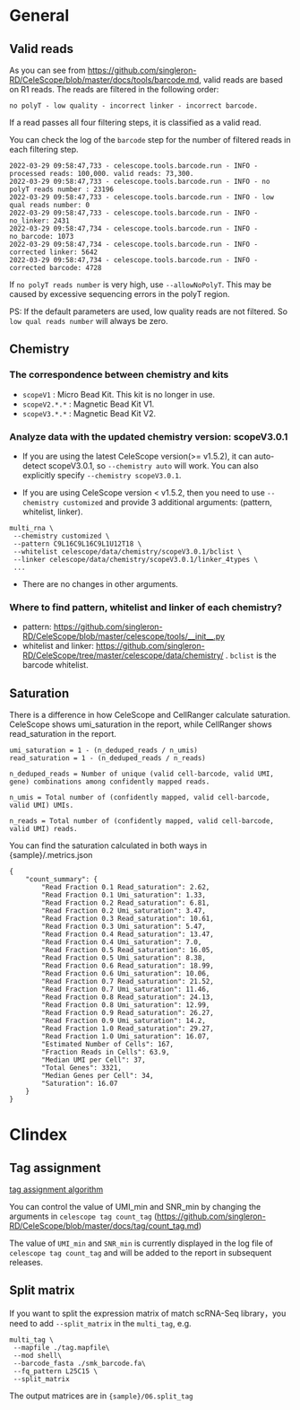 # General
## Valid reads

As you can see from https://github.com/singleron-RD/CeleScope/blob/master/docs/tools/barcode.md,  valid reads are based on R1 reads. The reads are filtered in the following order: 

`no polyT - low quality - incorrect linker - incorrect barcode.` 

If a read passes all four filtering steps, it is classified as a valid read.

You can check the log of the `barcode` step for the number of filtered reads in each filtering step.
```
2022-03-29 09:58:47,733 - celescope.tools.barcode.run - INFO - processed reads: 100,000. valid reads: 73,300.
2022-03-29 09:58:47,733 - celescope.tools.barcode.run - INFO - no polyT reads number : 23196
2022-03-29 09:58:47,733 - celescope.tools.barcode.run - INFO - low qual reads number: 0
2022-03-29 09:58:47,733 - celescope.tools.barcode.run - INFO - no_linker: 2431
2022-03-29 09:58:47,734 - celescope.tools.barcode.run - INFO - no_barcode: 1073
2022-03-29 09:58:47,734 - celescope.tools.barcode.run - INFO - corrected linker: 5642
2022-03-29 09:58:47,734 - celescope.tools.barcode.run - INFO - corrected barcode: 4728
```

If `no polyT reads number` is very high, use `--allowNoPolyT`. This may be caused by excessive sequencing errors in the polyT region.

PS: If the default parameters are used, low quality reads are not filtered. So `low qual reads number` will always be zero.

## Chemistry

### The correspondence between chemistry and kits

- `scopeV1` : Micro Bead Kit. This kit is no longer in use.
- `scopeV2.*.*` : Magnetic Bead Kit V1.
- `scopeV3.*.*` : Magnetic Bead Kit V2.

### Analyze data with the updated chemistry version: scopeV3.0.1
- If you are using the latest CeleScope version(>= v1.5.2), it can auto-detect scopeV3.0.1, so `--chemistry auto` will work. You can also explicitly specify `--chemistry scopeV3.0.1`.

- If you are using CeleScope version < v1.5.2, then you need to use `--chemistry customized` and provide 3 additional arguments: (pattern, whitelist, linker).
```
multi_rna \
 --chemistry customized \
 --pattern C9L16C9L16C9L1U12T18 \
 --whitelist celescope/data/chemistry/scopeV3.0.1/bclist \
 --linker celescope/data/chemistry/scopeV3.0.1/linker_4types \
 ...
```

- There are no changes in other arguments.

### Where to find pattern, whitelist and linker of each chemistry?
- pattern: https://github.com/singleron-RD/CeleScope/blob/master/celescope/tools/__init__.py
- whitelist and linker:  https://github.com/singleron-RD/CeleScope/tree/master/celescope/data/chemistry/ . `bclist` is the barcode whitelist.

## Saturation

There is a difference in how CeleScope and CellRanger calculate saturation. CeleScope shows umi_saturation in the report, while CellRanger shows read_saturation in the report. 

```
umi_saturation = 1 - (n_deduped_reads / n_umis)
read_saturation = 1 - (n_deduped_reads / n_reads)

n_deduped_reads = Number of unique (valid cell-barcode, valid UMI, gene) combinations among confidently mapped reads.

n_umis = Total number of (confidently mapped, valid cell-barcode, valid UMI) UMIs.

n_reads = Total number of (confidently mapped, valid cell-barcode, valid UMI) reads.
```

You can find the saturation calculated in both ways in {sample}/.metrics.json

```
{
    "count_summary": {
        "Read Fraction 0.1 Read_saturation": 2.62,
        "Read Fraction 0.1 Umi_saturation": 1.33,
        "Read Fraction 0.2 Read_saturation": 6.81,
        "Read Fraction 0.2 Umi_saturation": 3.47,
        "Read Fraction 0.3 Read_saturation": 10.61,
        "Read Fraction 0.3 Umi_saturation": 5.47,
        "Read Fraction 0.4 Read_saturation": 13.47,
        "Read Fraction 0.4 Umi_saturation": 7.0,
        "Read Fraction 0.5 Read_saturation": 16.05,
        "Read Fraction 0.5 Umi_saturation": 8.38,
        "Read Fraction 0.6 Read_saturation": 18.99,
        "Read Fraction 0.6 Umi_saturation": 10.06,
        "Read Fraction 0.7 Read_saturation": 21.52,
        "Read Fraction 0.7 Umi_saturation": 11.46,
        "Read Fraction 0.8 Read_saturation": 24.13,
        "Read Fraction 0.8 Umi_saturation": 12.99,
        "Read Fraction 0.9 Read_saturation": 26.27,
        "Read Fraction 0.9 Umi_saturation": 14.2,
        "Read Fraction 1.0 Read_saturation": 29.27,
        "Read Fraction 1.0 Umi_saturation": 16.07,
        "Estimated Number of Cells": 167,
        "Fraction Reads in Cells": 63.9,
        "Median UMI per Cell": 37,
        "Total Genes": 3321,
        "Median Genes per Cell": 34,
        "Saturation": 16.07
    }
}
```




# Clindex

## Tag assignment

[tag assignment algorithm](https://github.com/singleron-RD/CeleScope/blob/master/methods/tag_algorithm.txt)

You can control the value of UMI_min and SNR_min by changing the arguments in `celescope tag count_tag`
(https://github.com/singleron-RD/CeleScope/blob/master/docs/tag/count_tag.md)

The value of `UMI_min` and `SNR_min` is currently displayed in the log file of `celescope tag count_tag` and will be added to the report in subsequent releases.

## Split matrix
If you want to split the expression matrix of match scRNA-Seq library，you need to add `--split_matrix`  in the `multi_tag`, e.g.
```
multi_tag \
 --mapfile ./tag.mapfile\
 --mod shell\
 --barcode_fasta ./smk_barcode.fa\
 --fq_pattern L25C15 \
 --split_matrix
```
The output matrices are in `{sample}/06.split_tag`